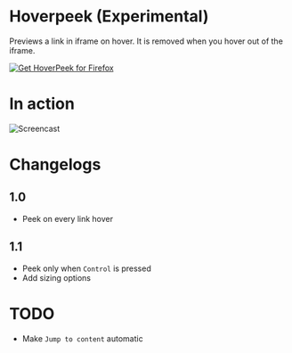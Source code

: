 # Hoverpeek (Experimental)
Previews a link in iframe on hover. It is removed when you hover out of the iframe.

<a href="https://addons.mozilla.org/en-US/firefox/addon/hoverpeek/"><img src="https://user-images.githubusercontent.com/585534/107280546-7b9b2a00-6a26-11eb-8f9f-f95932f4bfec.png" alt="Get HoverPeek for Firefox"></a>

# In action
![Screencast](screencast.gif)

# Changelogs
## 1.0
- Peek on every link hover

## 1.1
- Peek only when `Control` is pressed
- Add sizing options

# TODO
- Make `Jump to content` automatic
